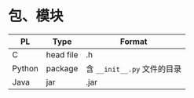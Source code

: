 # 包、模块

| PL     | Type      | Format                      |
| ------ | --------- | --------------------------- |
| C      | head file | .h                          |
| Python | package   | 含 `__init__.py` 文件的目录 |
| Java   | jar       | .jar                        |